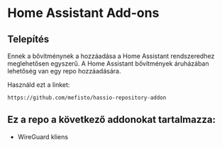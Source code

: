 # Home Assistant Add-ons
## Telepítés

Ennek a bővítménynek a hozzáadása a Home Assistant rendszeredhez meglehetősen egyszerű. A Home Assistant bővítmények áruházában lehetőség van egy repo hozzáadására.

Használd ezt a linket:

```txt
https://github.com/mefisto/hassio-repository-addon
```

## Ez a repo a következő addonokat tartalmazza:

- WireGuard kliens